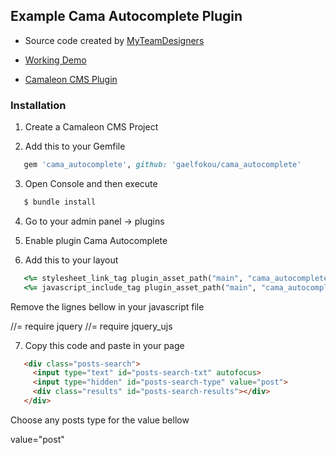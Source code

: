 ## Example Cama Autocomplete Plugin

* Source code created by [MyTeamDesigners](http://www.myteamdesigners.com)

* [Working Demo](http://www.panamebusinesscenter.com)

* [Camaleon CMS Plugin](http://camaleon.tuzitio.com/store/plugins/cama_autocomplete)

### Installation

1. Create a Camaleon CMS Project

2. Add this to your Gemfile

```ruby
   gem 'cama_autocomplete', github: 'gaelfokou/cama_autocomplete'
```

3. Open Console and then execute

```bash
   $ bundle install
```

4. Go to your admin panel -> plugins

5. Enable plugin Cama Autocomplete

6. Add this to your layout

```ruby
   <%= stylesheet_link_tag plugin_asset_path("main", "cama_autocomplete") %>
   <%= javascript_include_tag plugin_asset_path("main", "cama_autocomplete") %>
```

Remove the lignes bellow in your javascript file

//= require jquery
//= require jquery_ujs

7. Copy this code and paste in your page

```html
   <div class="posts-search">
     <input type="text" id="posts-search-txt" autofocus>
     <input type="hidden" id="posts-search-type" value="post">
     <div class="results" id="posts-search-results"></div>
   </div>
```

Choose any posts type for the value bellow

value="post"
